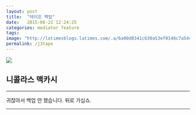 ```yaml
---
layout: post
title:  "테이프 백업"
date:   2015-06-22 12:24:25
categories: mediator feature
tags: 
image: "http://latimesblogs.latimes.com/.a/6a00d8341c630a53ef0148c7a54c45970c-pi"
permalink: /j3tape
---
```


![](https://pbs.twimg.com/media/CJARWE0UYAEJijI.png) 
## 니콜라스 맥카시
---
귀찮아서 백업 안 했습니다. 뒤로 가십쇼.

---
